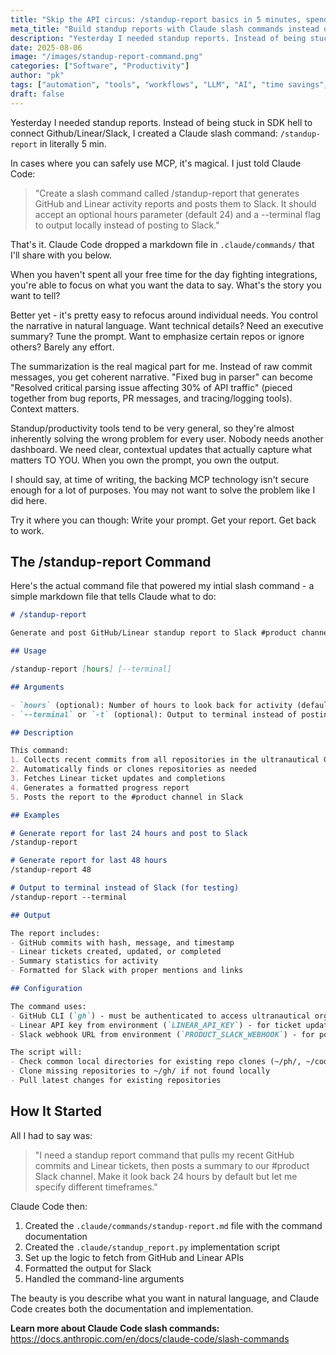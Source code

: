 ```yaml
---
title: "Skip the API circus: /standup-report basics in 5 minutes, spend the rest of your time on storytelling"
meta_title: "Build standup reports with Claude slash commands instead of complex API integrations"
description: "Yesterday I needed standup reports. Instead of being stuck in SDK hell, I created a Claude slash command that took 5 minutes to set up using MCP."
date: 2025-08-06
image: "/images/standup-report-command.png"
categories: ["Software", "Productivity"]
author: "pk"
tags: ["automation", "tools", "workflows", "LLM", "AI", "time savings", "ph"]
draft: false
---
```


Yesterday I needed standup reports. Instead of being stuck in SDK hell to connect Github/Linear/Slack, I created a Claude slash command: `/standup-report`
in literally 5 min. 

In cases where you can safely use MCP, it's magical. I just told Claude Code:

> "Create a slash command called /standup-report that generates GitHub and Linear activity reports and posts them to Slack. It should accept an optional hours parameter (default 24) and a --terminal flag to output locally instead of posting to Slack."

That's it. Claude Code dropped a markdown file in `.claude/commands/` that I'll share with you below.

When you haven't spent all your free time for the day fighting integrations, you're able to focus on what you want the data to say. What's the story you want to tell?

Better yet - it's pretty easy to refocus around individual needs. You control the narrative in natural language. Want technical details? Need an executive summary? Tune the prompt. Want to emphasize certain repos or ignore others? Barely any effort.

The summarization is the real magical part for me. Instead of raw commit messages, you get coherent narrative. "Fixed bug in parser" can become "Resolved critical parsing issue affecting 30% of API traffic" (pieced together from bug reports, PR messages, and tracing/logging tools). Context matters.

Standup/productivity tools tend to be very general, so they're almost inherently solving the wrong problem for every user. Nobody needs another dashboard. We need clear, contextual updates that actually capture what matters TO YOU. When you own the prompt, you own the output.

I should say, at time of writing, the backing MCP technology isn't secure enough for a lot of purposes. You may not want to solve the problem like I did here.

Try it where you can though: Write your prompt. Get your report. Get back to work.

## The /standup-report Command

Here's the actual command file that powered my intial slash command - a simple markdown file that tells Claude what to do:

```markdown
# /standup-report

Generate and post GitHub/Linear standup report to Slack #product channel.

## Usage

/standup-report [hours] [--terminal]

## Arguments

- `hours` (optional): Number of hours to look back for activity (default: 24)
- `--terminal` or `-t` (optional): Output to terminal instead of posting to Slack

## Description

This command:
1. Collects recent commits from all repositories in the ultranautical GitHub organization
2. Automatically finds or clones repositories as needed
3. Fetches Linear ticket updates and completions
4. Generates a formatted progress report
5. Posts the report to the #product channel in Slack

## Examples

# Generate report for last 24 hours and post to Slack
/standup-report

# Generate report for last 48 hours
/standup-report 48

# Output to terminal instead of Slack (for testing)
/standup-report --terminal

## Output

The report includes:
- GitHub commits with hash, message, and timestamp
- Linear tickets created, updated, or completed
- Summary statistics for activity
- Formatted for Slack with proper mentions and links

## Configuration

The command uses:
- GitHub CLI (`gh`) - must be authenticated to access ultranautical org
- Linear API key from environment (`LINEAR_API_KEY`) - for ticket updates
- Slack webhook URL from environment (`PRODUCT_SLACK_WEBHOOK`) - for posting to #product

The script will:
- Check common local directories for existing repo clones (~/ph/, ~/code/, ~/projects/)
- Clone missing repositories to ~/gh/ if not found locally
- Pull latest changes for existing repositories
```


## How It Started

All I had to say was:

> "I need a standup report command that pulls my recent GitHub commits and Linear tickets, then posts a summary to our #product Slack channel. Make it look back 24 hours by default but let me specify different timeframes."

Claude Code then:
1. Created the `.claude/commands/standup-report.md` file with the command documentation
2. Created the `.claude/standup_report.py` implementation script
3. Set up the logic to fetch from GitHub and Linear APIs
4. Formatted the output for Slack
5. Handled the command-line arguments

The beauty is you describe what you want in natural language, and Claude Code creates both the documentation and implementation.

**Learn more about Claude Code slash commands:** https://docs.anthropic.com/en/docs/claude-code/slash-commands